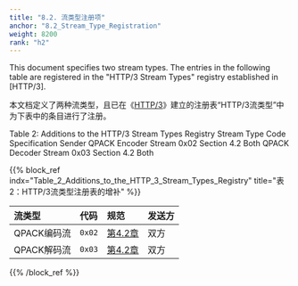 ```yaml
---
title: "8.2. 流类型注册项"
anchor: "8.2_Stream_Type_Registration"
weight: 8200
rank: "h2"
---
```


This document specifies two stream types. The entries in the following table are registered in the "HTTP/3 Stream Types" registry established in [HTTP/3].

本文档定义了两种流类型，且已在《[HTTP/3](../RFC9114_Chinese_Simplified)》建立的注册表“HTTP/3流类型”中为下表中的条目进行了注册。

Table 2: Additions to the HTTP/3 Stream Types Registry
Stream Type	Code	Specification	Sender
QPACK Encoder Stream	0x02	Section 4.2	Both
QPACK Decoder Stream	0x03	Section 4.2	Both

{{% block_ref
indx="Table_2_Additions_to_the_HTTP_3_Stream_Types_Registry"
title="表2：HTTP/3流类型注册表的增补" %}}

| 流类型      | 代码     | 规范        | 发送方 |
|:---------|:-------|:----------|:----|
| QPACK编码流 | `0x02` | [第4.2章](#4.2_Encoder_and_Decoder_Streams) | 双方  |
| QPACK解码流 | `0x03` | [第4.2章](#4.2_Encoder_and_Decoder_Streams) | 双方  |

{{% /block_ref %}}

